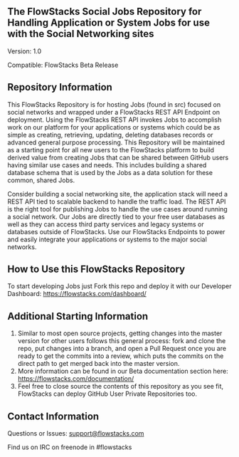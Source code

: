 The FlowStacks Social Jobs Repository for Handling Application or System Jobs for use with the Social Networking sites
------
Version:    1.0

Compatible: FlowStacks Beta Release

Repository Information
------
This FlowStacks Repository is for hosting Jobs (found in src) focused on social networks and wrapped under a FlowStacks REST API Endpoint on deployment. Using the FlowStacks REST API invokes Jobs to accomplish work on our platform for your applications or systems which could be as simple as creating, retrieving, updating, deleting databases records or advanced general purpose processing. This Repository will be maintained as a starting point for all new users to the FlowStacks platform to build derived value from creating Jobs that can be shared between GitHub users having similar use cases and needs. This includes building a shared database schema that is used by the Jobs as a data solution for these common, shared Jobs. 

Consider building a social networking site, the application stack will need a REST API tied to scalable backend to handle the traffic load. The REST API is the right tool for publishing Jobs to handle the use cases around running a social network. Our Jobs are directly tied to your free user databases as well as they can access third party services and legacy systems or databases outside of FlowStacks. Use our FlowStacks Endpoints to power and easily integrate your applications or systems to the major social networks.


How to Use this FlowStacks Repository
------
To start developing Jobs just Fork this repo and deploy it with our Developer Dashboard: https://flowstacks.com/dashboard/


Additional Starting Information
------
1. Similar to most open source projects, getting changes into the master version for other users follows this general process: fork and clone the repo, put changes into a branch, and open a Pull Request once you are ready to get the commits into a review, which puts the commits on the direct path to get merged back into the master version.
2. More information can be found in our Beta documentation section here: https://flowstacks.com/documentation/
3. Feel free to close source the contents of this repository as you see fit, FlowStacks can deploy GitHub User Private Repositories too.


Contact Information
------
Questions or Issues: support@flowstacks.com

Find us on IRC on freenode in #flowstacks





